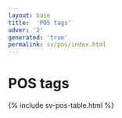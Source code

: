 ```yaml
---
layout: base
title:  'POS tags'
udver: '2'
generated: 'true'
permalink: sv/pos/index.html
---
```


# POS tags

{% include sv-pos-table.html %}
